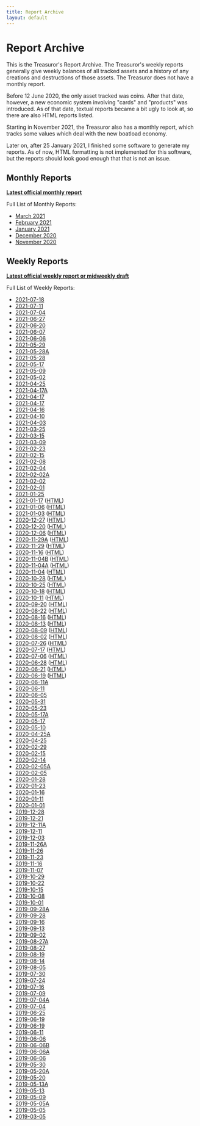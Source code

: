 ```yaml
---
title: Report Archive
layout: default
---
```


# Report Archive

This is the Treasuror's Report Archive. The Treasuror's weekly reports
generally give weekly balances of all tracked assets and a history of
any creations and destructions of those assets. The Treasuror does not
have a monthly report.

Before 12 June 2020, the only asset tracked was coins. After that date,
however, a new economic system involving "cards" and "products" was
introduced. As of that date, textual reports became a bit ugly to look
at, so there are also HTML reports listed.

Starting in November 2021, the Treasuror also has a monthly report,
which tracks some values which deal with the new boatload economy.

Later on, after 25 January 2021, I finished some software to generate
my reports. As of now, HTML formatting is not implemented for this
software, but the reports should look good enough that that is not an
issue.

## Monthly Reports

**[Latest official monthly report](monthly/fresh.txt)**

Full List of Monthly Reports:

* [March 2021](monthly/2021-03.txt)
* [February 2021](monthly/2021-02.txt)
* [January 2021](monthly/2021-01.txt)
* [December 2020](monthly/2020-12.txt)
* [November 2020](monthly/2020-11.txt)

## Weekly Reports

**[Latest official weekly report or midweekly draft](weekly/fresh.txt)**

Full List of Weekly Reports:

* [2021-07-18](weekly/2021-07-18.txt)
* [2021-07-11](weekly/2021-07-11.txt)
* [2021-07-04](weekly/2021-07-04.txt)
* [2021-06-27](weekly/2021-06-27.txt)
* [2021-06-20](weekly/2021-06-20.txt)
* [2021-06-07](weekly/2021-06-07.txt)
* [2021-06-06](weekly/2021-06-06.txt)
* [2021-05-29](weekly/2021-05-29.txt)
* [2021-05-28A](weekly/2021-05-28A.txt)
* [2021-05-28](weekly/2021-05-28.txt)
* [2021-05-17](weekly/2021-05-17.txt)
* [2021-05-09](weekly/2021-05-09.txt)
* [2021-05-02](weekly/2021-05-02.txt)
* [2021-04-25](weekly/2021-04-25.txt)
* [2021-04-17A](weekly/2021-04-17A.txt)
* [2021-04-17](weekly/2021-04-17.txt)
* [2021-04-17](weekly/2021-04-17.txt)
* [2021-04-16](weekly/2021-04-16.txt)
* [2021-04-10](weekly/2021-04-10.txt)
* [2021-04-03](weekly/2021-04-03.txt)
* [2021-03-25](weekly/2021-03-25.txt)
* [2021-03-15](weekly/2021-03-15.txt)
* [2021-03-09](weekly/2021-03-09.txt)
* [2021-02-23](weekly/2021-02-23.txt)
* [2021-02-15](weekly/2021-02-15.txt)
* [2021-02-08](weekly/2021-02-08.txt)
* [2021-02-04](weekly/2021-02-04.txt)
* [2021-02-02A](weekly/2021-02-02A.txt)
* [2021-02-02](weekly/2021-02-02.txt)
* [2021-02-01](weekly/2021-02-01.txt)
* [2021-01-25](weekly/2021-01-25.txt)
* [2021-01-17](weekly/2021-01-17.txt) ([HTML](weeklymd/2021-01-17))
* [2021-01-06](weekly/2021-01-06.txt) ([HTML](weeklymd/2021-01-06))
* [2021-01-03](weekly/2021-01-03.txt) ([HTML](weeklymd/2021-01-03))
* [2020-12-27](weekly/2020-12-27.txt) ([HTML](weeklymd/2020-12-27))
* [2020-12-20](weekly/2020-12-20.txt) ([HTML](weeklymd/2020-12-20))
* [2020-12-06](weekly/2020-12-06.txt) ([HTML](weeklymd/2020-12-06))
* [2020-11-29A](weekly/2020-11-29A.txt) ([HTML](weeklymd/2020-11-29A))
* [2020-11-29](weekly/2020-11-29.txt) ([HTML](weeklymd/2020-11-29))
* [2020-11-16](weekly/2020-11-16.txt) ([HTML](weeklymd/2020-11-16))
* [2020-11-04B](weekly/2020-11-04B.txt) ([HTML](weeklymd/2020-11-04B))
* [2020-11-04A](weekly/2020-11-04A.txt) ([HTML](weeklymd/2020-11-04A))
* [2020-11-04](weekly/2020-11-04.txt) ([HTML](weeklymd/2020-11-04))
* [2020-10-28](weekly/2020-10-28.txt) ([HTML](weeklymd/2020-10-28))
* [2020-10-25](weekly/2020-10-25.txt) ([HTML](weeklymd/2020-10-25))
* [2020-10-18](weekly/2020-10-18.txt) ([HTML](weeklymd/2020-10-18))
* [2020-10-11](weekly/2020-10-11.txt) ([HTML](weeklymd/2020-10-11))
* [2020-09-20](weekly/2020-09-20.txt) ([HTML](weeklymd/2020-09-20))
* [2020-08-22](weekly/2020-08-22.txt) ([HTML](weeklymd/2020-08-22))
* [2020-08-16](weekly/2020-08-16.txt) ([HTML](weeklymd/2020-08-16))
* [2020-08-13](weekly/2020-08-13.txt) ([HTML](weeklymd/2020-08-13))
* [2020-08-09](weekly/2020-08-09.txt) ([HTML](weeklymd/2020-08-09))
* [2020-08-02](weekly/2020-08-02.txt) ([HTML](weeklymd/2020-08-02))
* [2020-07-26](weekly/2020-07-26.txt) ([HTML](weeklymd/2020-07-26))
* [2020-07-17](weekly/2020-07-17.txt) ([HTML](weeklymd/2020-07-17))
* [2020-07-06](weekly/2020-07-06.txt) ([HTML](weeklymd/2020-07-06))
* [2020-06-28](weekly/2020-06-28.txt) ([HTML](weeklymd/2020-06-28))
* [2020-06-21](weekly/2020-06-21.txt) ([HTML](weeklymd/2020-06-21))
* [2020-06-19](weekly/2020-06-19.txt) ([HTML](weeklymd/2020-06-19))
* [2020-06-11A](weekly/2020-06-11A.txt)
* [2020-06-11](weekly/2020-06-11.txt)
* [2020-06-05](weekly/2020-06-05.txt)
* [2020-05-31](weekly/2020-05-31.txt)
* [2020-05-23](weekly/2020-05-23.txt)
* [2020-05-17A](weekly/2020-05-17A.txt)
* [2020-05-17](weekly/2020-05-17.txt)
* [2020-05-10](weekly/2020-05-10.txt)
* [2020-04-25A](weekly/2020-04-25A.txt)
* [2020-04-25](weekly/2020-04-25.txt)
* [2020-02-29](weekly/2020-02-29.txt)
* [2020-02-15](weekly/2020-02-15.txt)
* [2020-02-14](weekly/2020-02-14.txt)
* [2020-02-05A](weekly/2020-02-05A.txt)
* [2020-02-05](weekly/2020-02-05.txt)
* [2020-01-28](weekly/2020-01-28.txt)
* [2020-01-23](weekly/2020-01-16.txt)
* [2020-01-16](weekly/2020-01-16.txt)
* [2020-01-11](weekly/2020-01-11.txt)
* [2020-01-01](weekly/2020-01-01.txt)
* [2019-12-28](weekly/2019-12-28.txt)
* [2019-12-21](weekly/2019-12-21.txt)
* [2019-12-11A](weekly/2019-12-11A.txt)
* [2019-12-11](weekly/2019-12-11.txt)
* [2019-12-03](weekly/2019-12-03.txt)
* [2019-11-26A](weekly/2019-11-26A.txt)
* [2019-11-26](weekly/2019-11-26.txt)
* [2019-11-23](weekly/2019-11-23.txt)
* [2019-11-16](weekly/2019-11-16.txt)
* [2019-11-07](weekly/2019-11-07.txt)
* [2019-10-29](weekly/2019-10-29.txt)
* [2019-10-22](weekly/2019-10-22.txt)
* [2019-10-15](weekly/2019-10-15.txt)
* [2019-10-08](weekly/2019-10-08.txt)
* [2019-10-01](weekly/2019-10-01.txt)
* [2019-09-28A](weekly/2019-09-28A.txt)
* [2019-09-28](weekly/2019-09-28.txt)
* [2019-09-16](weekly/2019-09-16.txt)
* [2019-09-13](weekly/2019-09-13.txt)
* [2019-09-02](weekly/2019-09-02.txt)
* [2019-08-27A](weekly/2019-08-27A.txt)
* [2019-08-27](weekly/2019-08-27.txt)
* [2019-08-19](weekly/2019-08-19.txt)
* [2019-08-14](weekly/2019-08-14.txt)
* [2019-08-05](weekly/2019-08-05.txt)
* [2019-07-30](weekly/2019-07-30.txt)
* [2019-07-24](weekly/2019-07-24.txt)
* [2019-07-16](weekly/2019-07-16.txt)
* [2019-07-09](weekly/2019-07-09.txt)
* [2019-07-04A](weekly/2019-07-04A.txt)
* [2019-07-04](weekly/2019-07-04.txt)
* [2019-06-25](weekly/2019-06-25.txt)
* [2019-06-19](weekly/2019-06-19A.txt)
* [2019-06-19](weekly/2019-06-19.txt)
* [2019-06-11](weekly/2019-06-11.txt)
* [2019-06-06](weekly/2019-06-11.txt)
* [2019-06-06B](weekly/2019-06-06B.txt)
* [2019-06-06A](weekly/2019-06-06A.txt)
* [2019-06-06](weekly/2019-06-06.txt)
* [2019-05-30](weekly/2019-05-30.txt)
* [2019-05-20A](weekly/2019-05-20A.txt)
* [2019-05-20](weekly/2019-05-20.txt)
* [2019-05-13A](weekly/2019-05-13A.txt)
* [2019-05-13](weekly/2019-05-13.txt)
* [2019-05-09](weekly/2019-05-09.txt)
* [2019-05-05A](weekly/2019-05-05A.txt)
* [2019-05-05](weekly/2019-05-05.txt)
* [2019-03-05](weekly/2019-03-05.txt)
